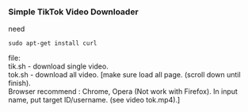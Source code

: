 ###  Simple TikTok Video Downloader 
need
```
sudo apt-get install curl
```
file:<br>
tik.sh - download single video.<br>
tok.sh - download all video. \[make sure load all page. (scroll down until finish).<br>
Browser recommend : Chrome, Opera (Not work with Firefox). In input name, put target ID/username. (see video tok.mp4).\]

